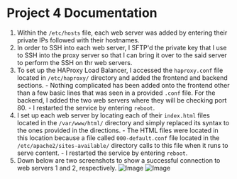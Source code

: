 # Project 4 Documentation
  1. Within the `/etc/hosts` file, each web server was added by entering their private IPs followed with their hostnames.
  2. In order to SSH into each web server, I SFTP'd the private key that I use to SSH into the proxy server so that I can bring it over to the said server to perform the SSH on thr web servers.
  3. To set up the HAProxy Load Balancer, I accessed the `haproxy.conf` file located in `/etc/haproxy/` directory and added the frontend and backend sections.
	- Nothing complicated has been added onto the frontend other than a few basic lines that was seen in a provided `.conf` file. For the backend, I added the two web servers where they will be checking port 80.
	- I restarted the service by entering `reboot`.
  4. I set up each web server by locating each of their `index.html` files located in the `/var/www/html/` directory and simply replaced its syntax to the ones provided in the directions.
	- The HTML files were located in this location because a file called `000-default.conf` file located in the `/etc/apache2/sites-available/` directory calls to this file when it runs to serve content.
	- I restarted the service by entering `reboot`.
  5. Down below are two screenshots to show a successful connection to web servers 1 and 2, respectively.
![Image](https://user-images.githubusercontent.com/76796854/158911347-fec57b5d-7c55-4290-857d-8bfc08a14f39.png)
![Image](https://user-images.githubusercontent.com/76796854/158911388-f9f61e2c-9e6a-4b69-819b-bbda44efaa9b.png)
